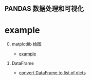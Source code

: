 PANDAS 数据处理和可视化
---

# example

0. matplotlib 绘图
    - [example](http://htmlpreview.github.io/?https://github.com/Laisky/HelloWorld/blob/master/python/src/pandas/matplotlib.html)

0. DataFrame
    - [convert DataFrame to list of dicts](http://nbviewer.ipython.org/github/laisky/HelloWorld/blob/master/python/src/pandas/notebook/DataFrame.ipynb)
